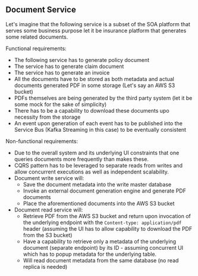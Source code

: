 ## Document Service

Let's imagine that the following service is a subset of the SOA platform that serves some business purpose let it be
insurance platform that generates some related documents.

Functional requirements:

* The following service has to generate policy document
* The service has to generate claim document
* The service has to generate an invoice
* All the documents have to be stored as both metadata and actual documents generated PDF in some storage (Let's say an
  AWS S3 bucket)
* PDFs themselves are being generated by the third party system (let it be some mock for the sake of simplicity)
* There has to be a capability to download these documents upo necessity from the storage
* An event upon generation of each event has to be published into the Service Bus (Kafka Streaming in this case) to be
  eventually consistent

Non-functional requirements:

* Due to the overall system and its underlying UI constraints that one queries documents more frequently than
  makes these.
* CQRS pattern has to be leveraged to separate reads from writes and allow concurrent executions
  as well as independent scalability.
* Document write service will:
    * Save the document metadata into the write master database
    * Invoke an external document generation engine and generate PDF documents
    * Place the aforementioned documents into the AWS S3 bucket
* Document read service will:
    * Retrieve PDF from the AWS S3 bucket and return upon invocation of the underlying endpoint with
      the `Content-type: application/pdf` header (assuming the UI has to allow capability to download the PDF from the
      S3 bucket)
    * Have a capability to retrieve only a metadata of the underlying document (separate endpoint) by its ID - assuming
      concurrent UI which has to popup metadata for the underlying table.
    * Will read document metadata from the same database (no read replica is needed)